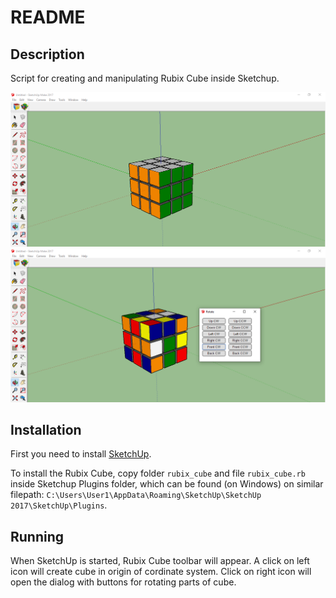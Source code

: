 # README
## Description
Script for creating and manipulating Rubix Cube inside Sketchup.


![cube](screenshots/cube.PNG)
![cube_dialog](screenshots/cube_dialog.PNG)
## Installation

First you need to install [SketchUp](https://www.sketchup.com/plans-and-pricing#for-personal).

To install the Rubix Cube, copy folder ```rubix_cube``` and file ```rubix_cube.rb``` inside Sketchup Plugins folder, which can be found (on Windows) on similar filepath:
```C:\Users\User1\AppData\Roaming\SketchUp\SketchUp 2017\SketchUp\Plugins```.
## Running
When SketchUp is started, Rubix Cube toolbar will appear. A click on left icon will create cube in origin of cordinate system. Click on right icon will open the dialog with buttons for rotating parts of cube.
